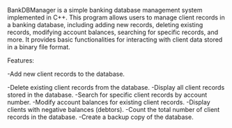 BankDBManager is a simple banking database management system implemented in C++. This program allows users to manage client records in a banking database, including adding new records, deleting existing records, modifying account balances, searching for specific records, and more. It provides basic functionalities for interacting with client data stored in a binary file format.

Features:

-Add new client records to the database.

-Delete existing client records from the database.
-Display all client records stored in the database.
-Search for specific client records by account number.
-Modify account balances for existing client records.
-Display clients with negative balances (debtors).
-Count the total number of client records in the database.
-Create a backup copy of the database.

